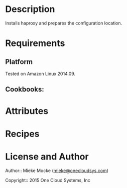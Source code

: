 Description
===========

Installs haproxy and prepares the configuration location.

Requirements
============

## Platform

Tested on Amazon Linux 2014.09.

## Cookbooks:

Attributes
==========

Recipes
=======

License and Author
==================

Author:: Mieke Mocke (<mieke@onecloudsys.com>)

Copyright:: 2015 One Cloud Systems, Inc
